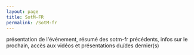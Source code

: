 ```yaml
---
layout: page
title: SotM-FR
permalink: /SotM-fr
---
```


présentation de l'événement, résumé des sotm-fr précédents, infos sur le prochain, accès aux vidéos et présentations du/des dernier(s)
